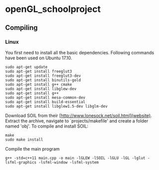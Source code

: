 # openGL_schoolproject

## Compiling
### Linux
You first need to install all the basic dependencies. Following commands have been used on Ubuntu 17.10.
```
sudo apt-get update
sudo apt-get install freeglut3
sudo apt-get install freeglut3-dev
sudo apt-get install binutils-gold
sudo apt-get install g++ cmake
sudo apt-get install libglew-dev
sudo apt-get install g++
sudo apt-get install mesa-common-dev
sudo apt-get install build-essential
sudo apt-get install libglew1.5-dev libglm-dev
```
Download SOIL from their [http://www.lonesock.net/soil.html](website).
Extract the archive, navigate to `projects/makefile' and create a folder named 'obj'.
To compile and install SOIL:
```
make
sudo make install
```
Compile the main program
```
g++ -std=c++11 main.cpp -o main -lGLEW -lSOIL -lGLU -lGL -lglut -lsfml-graphics -lsfml-window -lsfml-system
```
